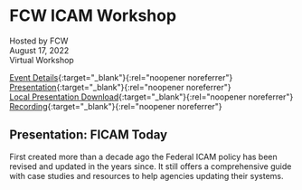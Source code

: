 # FCW ICAM Workshop
Hosted by FCW  
August 17, 2022<br>
Virtual Workshop<br>

[Event Details](https://events.fcw.com/fcw-workshop-icam/agenda/){:target="_blank"}{:rel="noopener noreferrer"}  
[Presentation](https://cdn.govexec.com/media/icam_workshop_-_ken_myers.pdf){:target="_blank"}{:rel="noopener noreferrer"}  
[Local Presentation Download](https://idmken.github.io/talks/2208-fcw.pdf){:target="_blank"}{:rel="noopener noreferrer"}<br>
[Recording](https://media.performedia.com/2022/1105/vep22-22/ondemand/mp4/ficam_today_1080p.mp4){:target="_blank"}{:rel="noopener noreferrer"}

## Presentation: FICAM Today
First created more than a decade ago the Federal ICAM policy has been revised and updated in the years since. It still offers a comprehensive guide with case studies and resources to help agencies updating their systems.
